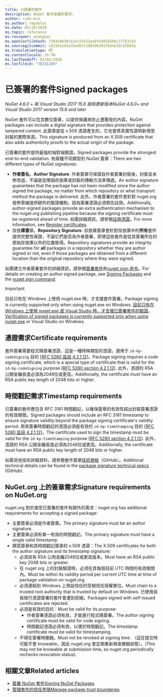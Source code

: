 ```yaml
---
title: 已簽署的套件
description: NuGet 套件簽署的需求。
author: rido-min
ms.author: rmpablos
ms.date: 05/18/2018
ms.topic: reference
ms.reviewer: ananguar
ms.openlocfilehash: 7384e8b30cb2ec5fe53ea0fe485858bc1f7b3c43
ms.sourcegitcommit: c81561e93a7be467c1983d639158d4e3dc25b93a
ms.translationtype: MT
ms.contentlocale: zh-TW
ms.lasthandoff: 03/02/2020
ms.locfileid: "78231249"
---
```

# <a name="signed-packages"></a><span data-ttu-id="23345-103">已簽署的套件</span><span class="sxs-lookup"><span data-stu-id="23345-103">Signed packages</span></span>

<span data-ttu-id="23345-104">*NuGet 4.6.0 + 和 Visual Studio 2017 15.6 版和更新版本*</span><span class="sxs-lookup"><span data-stu-id="23345-104">*NuGet 4.6.0+ and Visual Studio 2017 version 15.6 and later*</span></span>

<span data-ttu-id="23345-105">NuGet 套件可以包含數位簽章，以提供保護來防止遭篡改的內容。</span><span class="sxs-lookup"><span data-stu-id="23345-105">NuGet packages can include a digital signature that provides protection against tampered content.</span></span> <span data-ttu-id="23345-106">此簽章是從 x.509 憑證產生的，它也會將真實性證明新增至封裝的實際來源。</span><span class="sxs-lookup"><span data-stu-id="23345-106">This signature is produced from an X.509 certificate that also adds authenticity proofs to the actual origin of the package.</span></span>

<span data-ttu-id="23345-107">已簽署的套件提供最強的端對端驗證。</span><span class="sxs-lookup"><span data-stu-id="23345-107">Signed packages provide the strongest end-to-end validation.</span></span> <span data-ttu-id="23345-108">有兩種不同類型的 NuGet 簽章：</span><span class="sxs-lookup"><span data-stu-id="23345-108">There are two different types of NuGet signatures:</span></span>
- <span data-ttu-id="23345-109">**作者簽名**。</span><span class="sxs-lookup"><span data-stu-id="23345-109">**Author Signature**.</span></span> <span data-ttu-id="23345-110">作者簽章可保證自作者簽署封裝後，封裝並未修改過，不論是從哪個存放庫或封裝的傳輸方法來傳遞。</span><span class="sxs-lookup"><span data-stu-id="23345-110">An author signature guarantees that the package has not been modified since the author signed the package, no matter from which repository or what transport method the package is delivered.</span></span> <span data-ttu-id="23345-111">此外，作者簽署的套件會針對 nuget.org 發佈管線提供額外的驗證機制，因為簽署憑證必須預先註冊。</span><span class="sxs-lookup"><span data-stu-id="23345-111">Additionally, author-signed packages provide an extra authentication mechanism to the nuget.org publishing pipeline because the signing certificate must be registered ahead of time.</span></span> <span data-ttu-id="23345-112">如需詳細資訊，請參閱[註冊憑證](#signature-requirements-on-nugetorg)。</span><span class="sxs-lookup"><span data-stu-id="23345-112">For more information, see [Register certificates](#signature-requirements-on-nugetorg).</span></span>
- <span data-ttu-id="23345-113">存放**庫簽**章。</span><span class="sxs-lookup"><span data-stu-id="23345-113">**Repository Signature**.</span></span> <span data-ttu-id="23345-114">存放庫簽章會針對存放庫中的**所有**套件提供完整性保證，不論它們是否為作者簽署，即使這些套件是從其簽署所在的原始存放庫以外的位置取得。</span><span class="sxs-lookup"><span data-stu-id="23345-114">Repository signatures provide an integrity guarantee for **all** packages in a repository whether they are author signed or not, even if those packages are obtained from a different location than the original repository where they were signed.</span></span>   

<span data-ttu-id="23345-115">如需建立作者簽署套件的詳細資訊，請參閱[簽署套件](../create-packages/Sign-a-package.md)和[nuget sign 命令](../reference/cli-reference/cli-ref-sign.md)。</span><span class="sxs-lookup"><span data-stu-id="23345-115">For details on creating an author signed package, see [Signing Packages](../create-packages/Sign-a-package.md) and the [nuget sign command](../reference/cli-reference/cli-ref-sign.md).</span></span>

> [!Important]
> <span data-ttu-id="23345-116">目前只有在 Windows 上使用 nuget.exe 時，才支援套件簽署。</span><span class="sxs-lookup"><span data-stu-id="23345-116">Package signing is currently supported only when using nuget.exe on Windows.</span></span> <span data-ttu-id="23345-117">[目前只有在 Windows 上使用 nuget.exe 或 Visual Studio 時，才支援已簽署套件的驗證](../reference/cli-reference/cli-ref-verify.md)。</span><span class="sxs-lookup"><span data-stu-id="23345-117">[Verification of signed packages is currently supported only when using nuget.exe](../reference/cli-reference/cli-ref-verify.md) or Visual Studio on Windows.</span></span>

## <a name="certificate-requirements"></a><span data-ttu-id="23345-118">憑證需求</span><span class="sxs-lookup"><span data-stu-id="23345-118">Certificate requirements</span></span>

<span data-ttu-id="23345-119">套件簽署需要程式碼簽署憑證，這是一種特殊類型的憑證，適用于 `id-kp-codeSigning` 目的 [[RFC 5280 區段 4.2.1.12](https://tools.ietf.org/html/rfc5280#section-4.2.1.12)]。</span><span class="sxs-lookup"><span data-stu-id="23345-119">Package signing requires a code signing certificate, which is a special type of certificate that is valid for the `id-kp-codeSigning` purpose [[RFC 5280 section 4.2.1.12](https://tools.ietf.org/html/rfc5280#section-4.2.1.12)].</span></span> <span data-ttu-id="23345-120">此外，憑證的 RSA 公開金鑰長度必須為2048位或更高。</span><span class="sxs-lookup"><span data-stu-id="23345-120">Additionally, the certificate must have an RSA public key length of 2048 bits or higher.</span></span>

## <a name="timestamp-requirements"></a><span data-ttu-id="23345-121">時間戳記需求</span><span class="sxs-lookup"><span data-stu-id="23345-121">Timestamp requirements</span></span>

<span data-ttu-id="23345-122">已簽署的套件應包含 RFC 3161 時間戳記，以確保簽章的有效性超出封裝簽署憑證的有效期間。</span><span class="sxs-lookup"><span data-stu-id="23345-122">Signed packages should include an RFC 3161 timestamp to ensure signature validity beyond the package signing certificate's validity period.</span></span> <span data-ttu-id="23345-123">用來簽署時間戳記的憑證必須是有效的 `id-kp-timeStamping` 目的 [[RFC 5280 區段 4.2.1.12](https://tools.ietf.org/html/rfc5280#section-4.2.1.12)]。</span><span class="sxs-lookup"><span data-stu-id="23345-123">The certificate used to sign the timestamp must be valid for the `id-kp-timeStamping` purpose [[RFC 5280 section 4.2.1.12](https://tools.ietf.org/html/rfc5280#section-4.2.1.12)].</span></span> <span data-ttu-id="23345-124">此外，憑證的 RSA 公開金鑰長度必須為2048位或更高。</span><span class="sxs-lookup"><span data-stu-id="23345-124">Additionally, the certificate must have an RSA public key length of 2048 bits or higher.</span></span>

<span data-ttu-id="23345-125">如需其他技術詳細資料，請參閱套件簽章[技術規格](https://github.com/NuGet/Home/wiki/Package-Signatures-Technical-Details)（GitHub）。</span><span class="sxs-lookup"><span data-stu-id="23345-125">Additional technical details can be found in the [package signature technical specs](https://github.com/NuGet/Home/wiki/Package-Signatures-Technical-Details) (GitHub).</span></span>

## <a name="signature-requirements-on-nugetorg"></a><span data-ttu-id="23345-126">NuGet.org 上的簽章需求</span><span class="sxs-lookup"><span data-stu-id="23345-126">Signature requirements on NuGet.org</span></span>

<span data-ttu-id="23345-127">nuget.org 對於接受已簽署的套件有額外的需求：</span><span class="sxs-lookup"><span data-stu-id="23345-127">nuget.org has additional requirements for accepting a signed package:</span></span>

- <span data-ttu-id="23345-128">主要簽章必須是作者簽章。</span><span class="sxs-lookup"><span data-stu-id="23345-128">The primary signature must be an author signature.</span></span>
- <span data-ttu-id="23345-129">主要簽章必須有單一有效的時間戳記。</span><span class="sxs-lookup"><span data-stu-id="23345-129">The primary signature must have a single valid timestamp.</span></span>
- <span data-ttu-id="23345-130">撰寫簽章和其時間戳記簽章的 x.509 憑證：</span><span class="sxs-lookup"><span data-stu-id="23345-130">The X.509 certificates for both the author signature and its timestamp signature:</span></span>
  - <span data-ttu-id="23345-131">必須具有 RSA 公用金鑰2048位或更高版本。</span><span class="sxs-lookup"><span data-stu-id="23345-131">Must have an RSA public key 2048 bits or greater.</span></span>
  - <span data-ttu-id="23345-132">在 nuget.org 上的封裝驗證時，必須在其每個目前 UTC 時間的有效期間內。</span><span class="sxs-lookup"><span data-stu-id="23345-132">Must be within its validity period per current UTC time at time of package validation on nuget.org.</span></span>
  - <span data-ttu-id="23345-133">必須連結到 Windows 上預設信任的受根信任授權單位。</span><span class="sxs-lookup"><span data-stu-id="23345-133">Must chain to a trusted root authority that is trusted by default on Windows.</span></span> <span data-ttu-id="23345-134">已使用自我發行憑證簽署的套件會遭到拒絕。</span><span class="sxs-lookup"><span data-stu-id="23345-134">Packages signed with self-issued certificates are rejected.</span></span>
  - <span data-ttu-id="23345-135">必須是有效的目的：</span><span class="sxs-lookup"><span data-stu-id="23345-135">Must be valid for its purpose:</span></span> 
    - <span data-ttu-id="23345-136">作者簽署憑證必須有效，才能進行程式碼簽署。</span><span class="sxs-lookup"><span data-stu-id="23345-136">The author signing certificate must be valid for code signing.</span></span>
    - <span data-ttu-id="23345-137">時間戳記憑證必須有效，以便於時間戳記。</span><span class="sxs-lookup"><span data-stu-id="23345-137">The timestamp certificate must be valid for timestamping.</span></span>
  - <span data-ttu-id="23345-138">不得在簽署時撤銷。</span><span class="sxs-lookup"><span data-stu-id="23345-138">Must not be revoked at signing time.</span></span> <span data-ttu-id="23345-139">（這在提交時可能不會 knowable，因此 nuget.org 會定期重新檢查撤銷狀態）。</span><span class="sxs-lookup"><span data-stu-id="23345-139">(This may not be knowable at submission time, so nuget.org periodically rechecks revocation status).</span></span>
  
  
## <a name="related-articles"></a><span data-ttu-id="23345-140">相關文章</span><span class="sxs-lookup"><span data-stu-id="23345-140">Related articles</span></span>

- [<span data-ttu-id="23345-141">簽署 NuGet 套件</span><span class="sxs-lookup"><span data-stu-id="23345-141">Signing NuGet Packages</span></span>](../create-packages/Sign-a-Package.md)
- [<span data-ttu-id="23345-142">管理套件的信任界限</span><span class="sxs-lookup"><span data-stu-id="23345-142">Manage package trust boundaries</span></span>](../consume-packages/installing-signed-packages.md)
